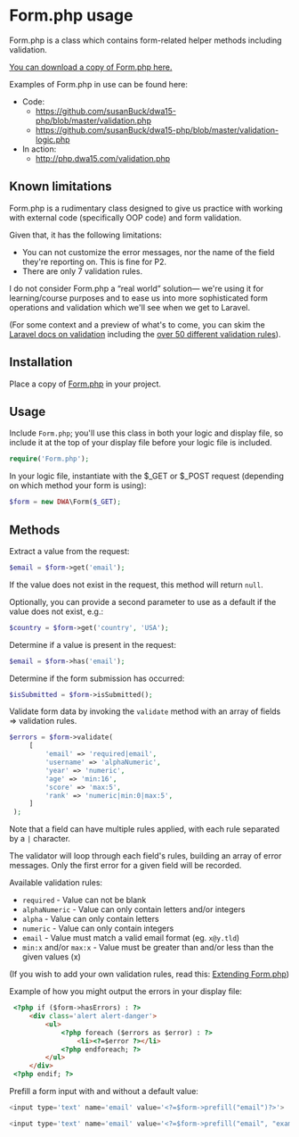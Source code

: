 # Form.php usage
Form.php is a class which contains form-related helper methods including validation.

[You can download a copy of Form.php here.](https://github.com/susanBuck/dwa15-php/blob/master/includes/Form.php)

Examples of Form.php in use can be found here:
+ Code:
    + <https://github.com/susanBuck/dwa15-php/blob/master/validation.php>
    + <https://github.com/susanBuck/dwa15-php/blob/master/validation-logic.php>
+ In action: 
    + <http://php.dwa15.com/validation.php>


## Known limitations
Form.php is a rudimentary class designed to give us practice with working with external code (specifically OOP code) and form validation.

Given that, it has the following limitations:
+ You can not customize the error messages, nor the name of the field they're reporting on. This is fine for P2.
+ There are only 7 validation rules.

I do not consider Form.php a &ldquo;real world&rdquo; solution&mdash; we're using it for learning/course purposes and to ease us into more sophisticated form operations and validation which we'll see when we get to Laravel. 

(For some context and a preview of what's to come, you can skim the [Laravel docs on validation](https://laravel.com/docs/5.6/validation#available-validation-rules) including the [over 50 different validation rules](https://laravel.com/docs/5.6/validation#available-validation-rules)).


## Installation
Place a copy of [Form.php](https://github.com/susanBuck/dwa15-php/blob/master/includes/Form.php) in your project.


## Usage 
Include `Form.php`; you'll use this class in both your logic and display file, so include it at the top of your display file before your logic file is included.

```php
require('Form.php');
```

In your logic file, instantiate with the $_GET or $_POST request (depending on which method your form is using):
```php
$form = new DWA\Form($_GET);
``` 

## Methods
Extract a value from the request:
```php
$email = $form->get('email');
```

If the value does not exist in the request, this method will return `null`. 

Optionally, you can provide a second parameter to use as a default if the value does not exist, e.g.:

```php
$country = $form->get('country', 'USA');
```

Determine if a value is present in the request:
```php
$email = $form->has('email');
```

Determine if the form submission has occurred:
```php
$isSubmitted = $form->isSubmitted();
```

Validate form data by invoking the `validate` method with an array of fields => validation rules.

```php
$errors = $form->validate(
     [
         'email' => 'required|email',
         'username' => 'alphaNumeric',
         'year' => 'numeric',
         'age' => 'min:16',
         'score' => 'max:5',
         'rank' => 'numeric|min:0|max:5',
     ]
 );
```

Note that a field can have multiple rules applied, with each rule separated by a `|` character.

The validator will loop through each field's rules, building an array of error messages. Only the first error for a given field will be recorded.

Available validation rules:

+ `required` - Value can not be blank
+ `alphaNumeric` - Value can only contain letters and/or integers
+ `alpha` - Value can only contain letters
+ `numeric` - Value can only contain integers
+ `email` - Value must match a valid email format (eg. `x@y.tld`)
+ `min:x` and/or `max:x` - Value must be greater than and/or less than the given values (x)

(If you wish to add your own validation rules, read this: [Extending Form.php](/php/form.php-extending.md))
 
Example of how you might output the errors in your display file:

```html 
 <?php if ($form->hasErrors) : ?>
     <div class='alert alert-danger'>
         <ul>
             <?php foreach ($errors as $error) : ?>
                 <li><?=$error ?></li>
             <?php endforeach; ?>
         </ul>
     </div>
 <?php endif; ?>
```


Prefill a form input with and without a default value:
```php
<input type='text' name='email' value='<?=$form->prefill("email")?>'>

<input type='text' name='email' value='<?=$form->prefill("email", "example@gmail.com")?>'>
```